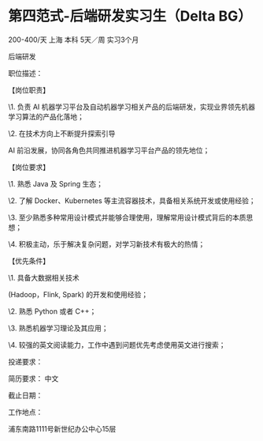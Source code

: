 # 第四范式-后端研发实习生（Delta BG）

200-400/天 上海 本科 5天／周 实习3个月

后端研发

职位描述：

【岗位职责】

\1. 负责 AI 机器学习平台及自动机器学习相关产品的后端研发，实现业界领先机器学习算法的产品化落地；

\2. 在技术方向上不断提升探索引导

AI 前沿发展，协同各角色共同推进机器学习平台产品的领先地位；

【岗位要求】

\1. 熟悉 Java 及 Spring 生态；

\2. 了解 Docker、Kubernetes 等主流容器技术，具备相关系统开发或使用经验；

\3. 至少熟悉多种常用设计模式并能够合理使用，理解常用设计模式背后的本质思想；

\4. 积极主动，乐于解决复杂问题，对学习新技术有极大的热情；

【优先条件】

\1. 具备大数据相关技术

(Hadoop，Flink, Spark) 的开发和使用经验；

\2. 熟悉 Python 或者 C++；

\3. 熟悉机器学习理论及其应用；

\4. 较强的英文阅读能力，工作中遇到问题优先考虑使用英文进行搜索；

投递要求：

简历要求： 中文

截止日期：

工作地点：

浦东南路1111号新世纪办公中心15层